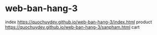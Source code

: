 # web-ban-hang-3
index
https://quochuydev.github.io/web-ban-hang-3/index.html
product
https://quochuydev.github.io/web-ban-hang-3/sanpham.html
cart
